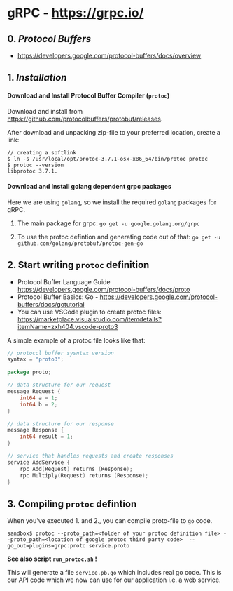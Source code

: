# gRPC - https://grpc.io/

## 0. _Protocol Buffers_

* https://developers.google.com/protocol-buffers/docs/overview

## 1. _Installation_

#### Download and Install Protocol Buffer Compiler (`protoc`)

Download and install from https://github.com/protocolbuffers/protobuf/releases.

After download and unpacking zip-file to your preferred location, create a link:
```
// creating a softlink
$ ln -s /usr/local/opt/protoc-3.7.1-osx-x86_64/bin/protoc protoc
$ protoc --version
libprotoc 3.7.1.
```


#### Download and Install golang dependent grpc packages

Here we are using `golang`, so we install the required `golang` packages for gRPC.

1. The main package for grpc:
`go get -u google.golang.org/grpc`

2. To use the protoc defintion and generating code out of that:
`go get -u github.com/golang/protobuf/protoc-gen-go`



## 2. Start writing `protoc` definition

* Protocol Buffer Language Guide https://developers.google.com/protocol-buffers/docs/proto
* Protocol Buffer Basics: Go -  https://developers.google.com/protocol-buffers/docs/gotutorial
* You can use VSCode plugin to create protoc files:  https://marketplace.visualstudio.com/itemdetails?itemName=zxh404.vscode-proto3

A simple example of a protoc file looks like that:
```go
// protocol buffer sysntax version
syntax = "proto3";

package proto;

// data structure for our request
message Request {
    int64 a = 1;
    int64 b = 2;
}

// data structure for our response
message Response {
    int64 result = 1;
}

// service that handles requests and create responses
service AddService {
    rpc Add(Request) returns (Response);
    rpc Multiply(Request) returns (Response);
}
```

## 3. Compiling `protoc` defintion

When you've executed 1. and 2., you can compile proto-file to `go` code.

`sandbox$ protoc --proto_path=<folder of your protoc definition file> --proto_path=<location of google protoc third party code>  --go_out=plugins=grpc:proto service.proto`

**See also script `run_protoc.sh` !**

This will generate a file `service.pb.go` which includes real go code. This is our API code which we now can use for our application i.e. a web service.
